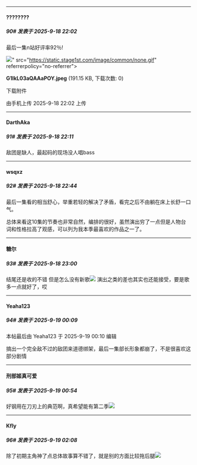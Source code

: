 ﻿
*****

####  ????????  
##### 90#       发表于 2025-9-18 22:02

最后一集n站好评率92％!

<img src="https://img.stage1st.com/forum/202509/18/220206jk6ebfbhqhqxn56n.jpeg" referrerpolicy="no-referrer">" src="https://static.stage1st.com/image/common/none.gif" referrerpolicy="no-referrer">

<strong>G1IkL03aQAAaPOY.jpeg</strong> (191.15 KB, 下载次数: 0)

下载附件

由手机上传
2025-9-18 22:02 上传


*****

####  DarthAka  
##### 91#       发表于 2025-9-18 22:11

敌团是缺人，最起码的现场没人唱bass


*****

####  wsqxz  
##### 92#       发表于 2025-9-18 22:44

最后一集看的相当舒心，举重若轻的解决了矛盾，看完之后不由躺在床上长舒一口气。

总体来看这10集的节奏也非常自然，编排的很好，虽然演出穷了一点但是人物台词和性格拉高了观感，可以列为我本季最喜欢的作品之一了。


*****

####  糖尔  
##### 93#       发表于 2025-9-18 23:00

结尾还是收的不错 但是怎么没有新歌<img src="https://static.stage1st.com/image/smiley/face2017/002.png" referrerpolicy="no-referrer">
演出之类的差也其实也还能接受，要是歌多一点就好了，哎


*****

####  Yeaha123  
##### 94#       发表于 2025-9-19 00:09

 本帖最后由 Yeaha123 于 2025-9-19 00:10 编辑 

搞出一个完全敌不过的敌团来道德绑架，最后一集部长形象都崩了，不是很喜欢这部分剧情


*****

####  刑部姬真可爱  
##### 95#       发表于 2025-9-19 00:54

好钢用在刀刃上的典范啊，真希望能有第二季<img src="https://static.stage1st.com/image/smiley/face2017/135.png" referrerpolicy="no-referrer">


*****

####  Kfly  
##### 96#       发表于 2025-9-19 02:08

除了初期主角神了点总体故事算不错了，就是别的方面比较拖后腿<img src="https://static.stage1st.com/image/smiley/face2017/068.png" referrerpolicy="no-referrer">

